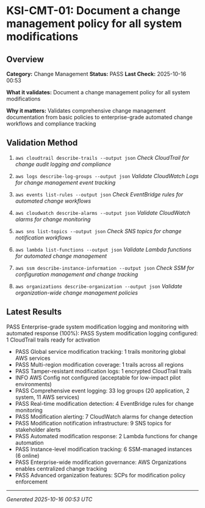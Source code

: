 # KSI-CMT-01: Document a change management policy for all system modifications

## Overview

**Category:** Change Management
**Status:** PASS
**Last Check:** 2025-10-16 00:53

**What it validates:** Document a change management policy for all system modifications

**Why it matters:** Validates comprehensive change management documentation from basic policies to enterprise-grade automated change workflows and compliance tracking

## Validation Method

1. `aws cloudtrail describe-trails --output json`
   *Check CloudTrail for change audit logging and compliance*

2. `aws logs describe-log-groups --output json`
   *Validate CloudWatch Logs for change management event tracking*

3. `aws events list-rules --output json`
   *Check EventBridge rules for automated change workflows*

4. `aws cloudwatch describe-alarms --output json`
   *Validate CloudWatch alarms for change monitoring*

5. `aws sns list-topics --output json`
   *Check SNS topics for change notification workflows*

6. `aws lambda list-functions --output json`
   *Validate Lambda functions for automated change management*

7. `aws ssm describe-instance-information --output json`
   *Check SSM for configuration management and change tracking*

8. `aws organizations describe-organization --output json`
   *Validate organization-wide change management policies*

## Latest Results

PASS Enterprise-grade system modification logging and monitoring with automated response (100%): PASS System modification logging configured: 1 CloudTrail trails ready for activation
- PASS Global service modification tracking: 1 trails monitoring global AWS services
- PASS Multi-region modification coverage: 1 trails across all regions
- PASS Tamper-resistant modification logs: 1 encrypted CloudTrail trails
- INFO AWS Config not configured (acceptable for low-impact pilot environments)
- PASS Comprehensive event logging: 33 log groups (20 application, 2 system, 11 AWS services)
- PASS Real-time modification detection: 4 EventBridge rules for change monitoring
- PASS Modification alerting: 7 CloudWatch alarms for change detection
- PASS Modification notification infrastructure: 9 SNS topics for stakeholder alerts
- PASS Automated modification response: 2 Lambda functions for change automation
- PASS Instance-level modification tracking: 6 SSM-managed instances (6 online)
- PASS Enterprise-wide modification governance: AWS Organizations enables centralized change tracking
- PASS Advanced organization features: SCPs for modification policy enforcement

---
*Generated 2025-10-16 00:53 UTC*